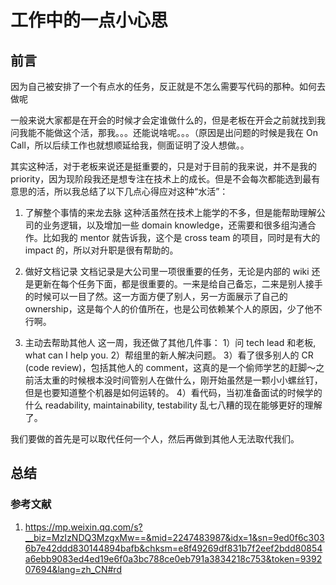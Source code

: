 # 工作中的一点小心思

## 前言

因为自己被安排了一个有点水的任务，反正就是不怎么需要写代码的那种。如何去做呢

一般来说大家都是在开会的时候才会定谁做什么的，但是老板在开会之前就找到我问我能不能做这个活，那我。。。还能说啥呢。。。（原因是出问题的时候是我在 On Call，所以后续工作也就想顺延给我，侧面证明了没人想做。。

其实这种活，对于老板来说还是挺重要的，只是对于目前的我来说，并不是我的 priority，因为现阶段我还是想专注在技术上的成长。但是不会每次都能选到最有意思的活，所以我总结了以下几点心得应对这种“水活”：

1. 了解整个事情的来龙去脉
这种活虽然在技术上能学的不多，但是能帮助理解公司的业务逻辑，以及增加一些 domain knowledge，还需要和很多组沟通合作。比如我的 mentor 就告诉我，这个是 cross team 的项目，同时是有大的 impact 的，所以对升职是很有帮助的。

2. 做好文档记录
文档记录是大公司里一项很重要的任务，无论是内部的 wiki 还是更新在每个任务下面，都是很重要的。一来是给自己备忘，二来是别人接手的时候可以一目了然。这一方面方便了别人，另一方面展示了自己的 ownership，这是每个人的价值所在，也是公司依赖某个人的原因，少了他不行啊。

3. 主动去帮助其他人
这一周，我还做了其他几件事：
1）问 tech lead 和老板, what can I help you.
2）帮组里的新人解决问题。
3）看了很多别人的 CR (code review)，包括其他人的 comment，这真的是一个偷师学艺的赶脚～之前活太重的时候根本没时间管别人在做什么，刚开始虽然是一颗小小螺丝钉，但是也要知道整个机器是如何运转的。
4）看代码，当初准备面试的时候学的什么 readability, maintainability, testability 乱七八糟的现在能够更好的理解了。

我们要做的首先是可以取代任何一个人，然后再做到其他人无法取代我们。

## 总结

### 参考文献

1. <https://mp.weixin.qq.com/s?__biz=MzIzNDQ3MzgxMw==&mid=2247483987&idx=1&sn=9ed0f6c3036b7e42ddd830144894bafb&chksm=e8f49269df831b7f2eef2bdd80854a6ebb9083ed4ed19e6f0a3bc788ce0eb791a3834218c753&token=939207694&lang=zh_CN#rd>
